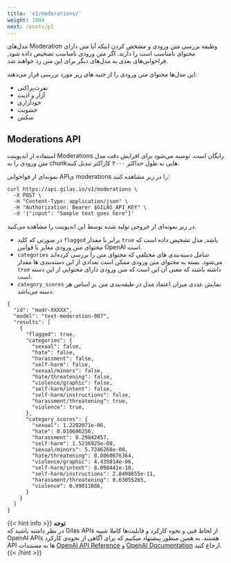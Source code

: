 ```yaml
---
title: 'v1/moderations/'
weight: 1004
next: /posts/p1
---
```




مدل‌های Moderation وظیفه بررسی متن ورودی و مشخص کردن اینکه آیا متن دارای محتوای نامناسب است را دارند. اگر متن ورودی نامناسب تضخیص داده شود, فراخوانی‌های بعدی به مدل‌های دیگر برای این متن رد خواهند شد.


این مدل‌ها محتوای متن ورودی را از جنبه های زیر مورد بررسی قرار می‌دهند:
- نفرت‌پراکنی
- آزار و اذیت
- خودآزاری
- خشونت
- سکس

## Moderations API

استفاده از اندپوینت Moderations رایگان است. توصیه می‌شود برای افزایش دقت مدل متن ورودی را به chunkهایی به طول حداکثر ۲۰۰۰ کاراکتر تبدیل کنید. 

نمونه‌ای از فواخوانی  APIی  moderations را در زیر مشاهده کنید:


```shell
curl https://api.gilas.io/v1/moderations \
  -X POST \
  -H "Content-Type: application/json" \
  -H "Authorization: Bearer $GILAS_API_KEY" \
  -d '{"input": "Sample text goes here"}'
```

در زیر نمونه‌ای از خروجی تولید شده توسط این اندپوینت را مشاهده می‌کنید.

- در صورتی که کلید `flagged` برابر با مقدار `true` باشد, مدل تشخیص داده است که محتوای متن ورودی مغایر با قوانین OpenAI است.
- `categories` شامل دسته‌بندی های مختلفی که محتوای متن را بررسی کرده‌اند می‌شود. بسته به محتوای متن ورودی ممکن است تعدادی از این دسته‌بندی ها مقدار `true` داشته باشند که معنی آن این است که متن ورودی دارای محتوایی از این دسته است.
- `category_scores` نمایش عددی میزان اعتماد مدل در طبقه‌بندی متن بر اساس هر دسته می‌باشد.

```shell
{
  "id": "modr-XXXXX",
  "model": "text-moderation-007",
  "results": [
    {
      "flagged": true,
      "categories": {
        "sexual": false,
        "hate": false,
        "harassment": false,
        "self-harm": false,
        "sexual/minors": false,
        "hate/threatening": false,
        "violence/graphic": false,
        "self-harm/intent": false,
        "self-harm/instructions": false,
        "harassment/threatening": true,
        "violence": true,
      },
      "category_scores": {
        "sexual": 1.2282071e-06,
        "hate": 0.010696256,
        "harassment": 0.29842457,
        "self-harm": 1.5236925e-08,
        "sexual/minors": 5.7246268e-08,
        "hate/threatening": 0.0060676364,
        "violence/graphic": 4.435014e-06,
        "self-harm/intent": 8.098441e-10,
        "self-harm/instructions": 2.8498655e-11,
        "harassment/threatening": 0.63055265,
        "violence": 0.99011886,
      }
    }
  ]
}
```

{{< hint info >}}
**توجه**  
در نظر داشته باشید که Gilas APIs از لحاظ فنی و نحوه کارکرد و قابلیت‌ها کاملا شبیه OpenAI APIs هستند. به همین منظور پیشنهاد میکنیم که برای آگاهی از نحوه‌ی کارکرد API ها به مستندات [OpenAI API Reference](https://platform.openai.com/docs/api-reference/moderations) و [OpenAI Documentation](https://platform.openai.com/docs/guides/moderation) ارجاع کنید.
{{< /hint >}}

